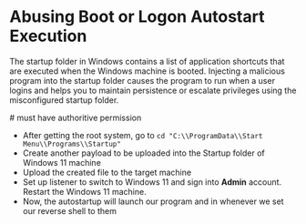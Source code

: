 # Abusing Boot or Logon Autostart Execution

The startup folder in Windows contains a list of application shortcuts that are executed when the Windows machine is booted. Injecting a malicious program into the startup folder causes the program to run when a user logins and helps you to maintain persistence or escalate privileges using the misconfigured startup folder.

\# must have authoritive permission

* After getting the root system, go to `cd "C:\\ProgramData\\Start Menu\\Programs\\Startup"`&#x20;
* Create another payload to be uploaded into the Startup folder of Windows 11 machine
* Upload the created file to the target machine
* Set up listener to switch to Windows 11 and sign into **Admin** account. Restart the Windows 11 machine.
* Now, the autostartup will launch our program and in whenever we set our reverse shell to them

